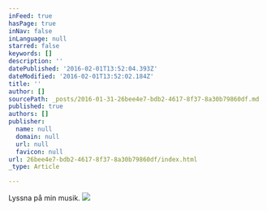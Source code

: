 ```yaml
---
inFeed: true
hasPage: true
inNav: false
inLanguage: null
starred: false
keywords: []
description: ''
datePublished: '2016-02-01T13:52:04.393Z'
dateModified: '2016-02-01T13:52:02.184Z'
title: ''
author: []
sourcePath: _posts/2016-01-31-26bee4e7-bdb2-4617-8f37-8a30b79860df.md
published: true
authors: []
publisher:
  name: null
  domain: null
  url: null
  favicon: null
url: 26bee4e7-bdb2-4617-8f37-8a30b79860df/index.html
_type: Article

---
```

Lyssna på min musik.
![](https://the-grid-user-content.s3-us-west-2.amazonaws.com/a025edbe-7f13-42ad-adb9-15290f9c3486.jpg)